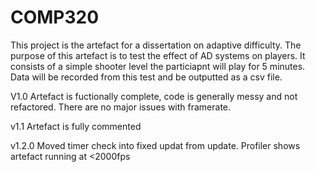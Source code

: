 # COMP320
This project is the artefact for a dissertation on adaptive difficulty. The purpose of this artefact is to test the effect of AD systems on players.
It consists of a simple shooter level the particiapnt will play for 5 minutes. Data will be recorded from this test and be outputted as a csv file.

V1.0
Artefact is fuctionally complete, code is generally messy and not refactored. There are no major issues with framerate.

v1.1
Artefact is fully commented

v1.2.0
Moved timer check into fixed updat from update. Profiler shows artefact running at <2000fps
